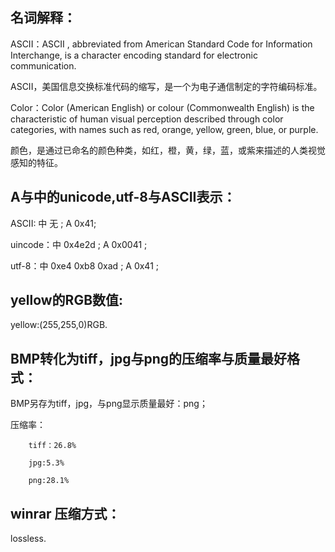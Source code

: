 ## 名词解释：

ASCII：ASCII , abbreviated from American Standard Code for Information Interchange, is a character encoding standard for electronic communication.

 ASCII，美国信息交换标准代码的缩写，是一个为电子通信制定的字符编码标准。

 Color：Color (American English) or colour (Commonwealth English) is the characteristic of human visual perception described through color categories, with names such as red, orange, yellow, green, blue, or purple.
 
  颜色，是通过已命名的颜色种类，如红，橙，黄，绿，蓝，或紫来描述的人类视觉感知的特征。


## A与中的unicode,utf-8与ASCII表示：

  ASCII:  中 无 ;  A 0x41; 
  
  uincode：中 0x4e2d   ; A 0x0041 ;
  
  utf-8：中 0xe4 0xb8 0xad   ;    A 0x41 ;
  
  
           
  ## yellow的RGB数值:


  yellow:(255,255,0)RGB.


  ## BMP转化为tiff，jpg与png的压缩率与质量最好格式：


  BMP另存为tiff，jpg，与png显示质量最好：png；
  
  压缩率： 

        tiff：26.8%

        jpg:5.3%

        png:28.1%

## winrar 压缩方式： 

lossless.